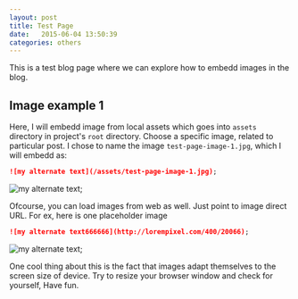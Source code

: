 ```yaml
---
layout: post
title: Test Page
date:   2015-06-04 13:50:39
categories: others
---
```


This is a test blog page where we can explore how to embedd images in the blog. 

## Image example 1

Here, I will embedd image from local assets which goes into `assets` directory in project's `root` directory. Choose a specific image, related to particular post. I chose to name the image `test-page-image-1.jpg`, which I will embedd as:

```markdown
![my alternate text](/assets/test-page-image-1.jpg);
``` 

![my alternate text](/assets/test-page-image-2.jpg);

Ofcourse, you can load images from web as well. Just point to image direct URL. For ex, here is one placeholder image

```markdown
![my alternate text666666](http://lorempixel.com/400/20066);
``` 

![my alternate text](http://lorempixel.com/400/200);

One cool thing about this is the fact that images adapt themselves to the screen size of device. Try to resize your browser window and check for yourself, Have fun.
